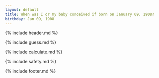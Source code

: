 ```yaml
---
layout: default
title: When was I or my baby conceived if born on January 09, 1908?
birthday: Jan 09, 1908
---
```


{% include header.md %}

{% include guess.md %}

{% include calculate.md %}

{% include safety.md %}

{% include footer.md %}



